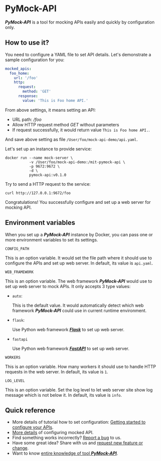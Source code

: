 # PyMock-API

**_PyMock-API_** is a tool for mocking APIs easily and quickly by configuration only.

## How to use it?

You need to configure a YAML file to set API details. Let's demonstrate a sample configuration for you:

```yaml
mocked_apis:
  foo_home:
    url: '/foo'
    http:
      request:
        method: 'GET'
      response:
        value: 'This is Foo home API.'
```

From above settings, it means setting an API:

* URL path: _/foo_
* Allow HTTP request method _GET_ without parameters
* If request successfully, it would return value ``This is Foo home API.``.

And save above setting as file ``/User/foo/mock-api-demo/api.yaml``.

Let's set up an instance to provide service:

```console
docker run --name mock-server \
           -v /User/foo/mock-api-demo:/mit-pymock-api \
           -p 9672:9672 \
           -d \
           pymock-api:v0.1.0
```

Try to send a HTTP request to the service:

```console
curl http://127.0.0.1:9672/foo
```

Congratulations! You successfully configure and set up a web server for mocking API.

## Environment variables

When you set up a **_PyMock-API_** instance by Docker, you can pass one or more environment variables to set its settings.

`CONFIG_PATH`

This is an option variable. It would set the file path where it should use to configure the APIs and set up web server.
In default, its value is ``api.yaml``.

`WEB_FRAMEWORK`

This is an option variable. The web framework **_PyMock-API_** would use to set up web server to mock APIs. It only accepts
3 type values:

* ``auto``:

    This is the default value. It would automatically detect which web framework **_PyMock-API_** could use in current
    runtime environment.

* ``flask``:

    Use Python web framework [**_Flask_**] to set up web server.

* ``fastapi``

    Use Python web framework [**_FastAPI_**] to set up web server.

[**_Flask_**]: https://flask.palletsprojects.com/en/2.3.x/
[**_FastAPI_**]: https://fastapi.tiangolo.com

`WORKERS`

This is an option variable. How many workers it should use to handle HTTP requests in the web server. In default, its value
is ``1``.

`LOG_LEVEL`

This is an option variable. Set the log level to let web server site show log message which is not below it. In default,
its value is ``info``.

## Quick reference

* More details of tutorial how to set configuration: [Getting started to configure your APIs].
* [More details] of configuring mocked API.
* Find something works incorrectly? [Report a bug] to us.
* Have some great idea? Share with us and [request new feature or change].
* Want to know [entire knowledge of tool **_PyMock-API_**].

[Getting started to configure your APIs]: https://chisanan232.github.io/PyMock-API/getting-started/configure-your-api/
[More details]: https://chisanan232.github.io/PyMock-API/configure-references/mocked-apis/
[Report a bug]: https://github.com/Chisanan232/PyMock-API/issues/new?assignees=&labels=&projects=&template=reporting-a-bug.yaml
[request new feature or change]: https://github.com/Chisanan232/PyMock-API/issues/new?assignees=&labels=&projects=&template=request-a-feature-or-change.yaml
[entire knowledge of tool **_PyMock-API_**]: https://chisanan232.github.io/PyMock-API/
